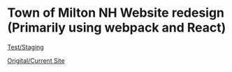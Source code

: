 # Town of Milton NH Website redesign (Primarily using webpack and React)

[Test/Staging](http://carpusco.wwwss29.a2hosted.com/milton/)


[Origital/Current Site](http://miltonnh-us.com/)
